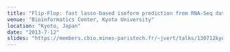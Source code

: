 ```yaml
---
title: "Flip-Flop: fast lasso-based isoform prediction from RNA-Seq data"
venue: "Bioinformatics Center, Kyoto University"
location: "Kyoto, Japan"
date: "2013-7-12"
slides: "https://members.cbio.mines-paristech.fr/~jvert/talks/130712kyodai/kyodai.pdf"
---
```


